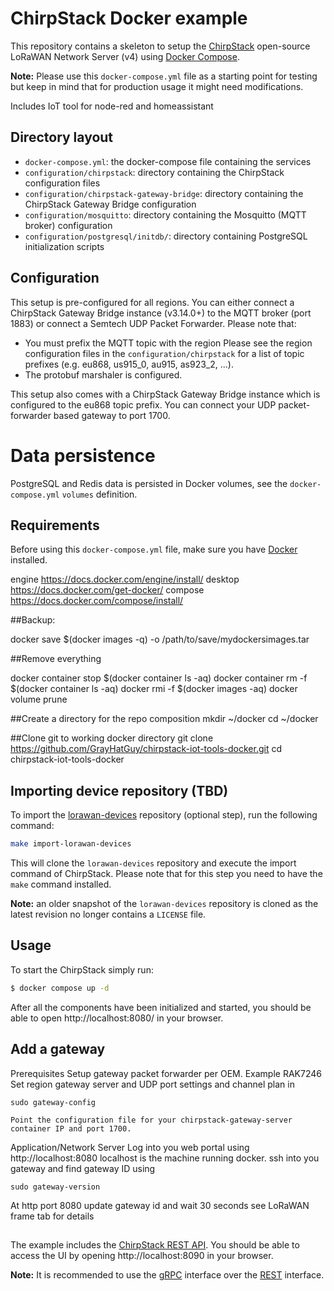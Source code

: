# ChirpStack Docker example

This repository contains a skeleton to setup the [ChirpStack](https://www.chirpstack.io)
open-source LoRaWAN Network Server (v4) using [Docker Compose](https://docs.docker.com/compose/).

**Note:** Please use this `docker-compose.yml` file as a starting point for testing
but keep in mind that for production usage it might need modifications. 

Includes IoT tool for node-red and homeassistant

## Directory layout

* `docker-compose.yml`: the docker-compose file containing the services
* `configuration/chirpstack`: directory containing the ChirpStack configuration files
* `configuration/chirpstack-gateway-bridge`: directory containing the ChirpStack Gateway Bridge configuration
* `configuration/mosquitto`: directory containing the Mosquitto (MQTT broker) configuration
* `configuration/postgresql/initdb/`: directory containing PostgreSQL initialization scripts

## Configuration

This setup is pre-configured for all regions. You can either connect a ChirpStack Gateway Bridge
instance (v3.14.0+) to the MQTT broker (port 1883) or connect a Semtech UDP Packet Forwarder.
Please note that:

* You must prefix the MQTT topic with the region
  Please see the region configuration files in the `configuration/chirpstack` for a list
  of topic prefixes (e.g. eu868, us915_0, au915, as923_2, ...).
* The protobuf marshaler is configured.

This setup also comes with a ChirpStack Gateway Bridge instance which is configured to the
eu868 topic prefix. You can connect your UDP packet-forwarder based gateway to port 1700.

# Data persistence

PostgreSQL and Redis data is persisted in Docker volumes, see the `docker-compose.yml`
`volumes` definition.

## Requirements

Before using this `docker-compose.yml` file, make sure you have [Docker](https://www.docker.com/community-edition)
installed. 

engine https://docs.docker.com/engine/install/
desktop https://docs.docker.com/get-docker/
compose https://docs.docker.com/compose/install/

##Backup:

docker save $(docker images -q) -o /path/to/save/mydockersimages.tar

##Remove everything

docker container stop $(docker container ls -aq)
docker container rm -f $(docker container ls -aq)
docker rmi -f $(docker images -aq)
docker volume prune

##Create a directory for the repo composition
mkdir ~/docker
cd ~/docker

##Clone git to working docker directory
git clone https://github.com/GrayHatGuy/chirpstack-iot-tools-docker.git
cd chirpstack-iot-tools-docker

## Importing device repository (TBD)

To import the [lorawan-devices](https://github.com/TheThingsNetwork/lorawan-devices)
repository (optional step), run the following command:

```bash
make import-lorawan-devices
```

This will clone the `lorawan-devices` repository and execute the import command of ChirpStack.
Please note that for this step you need to have the `make` command installed.

**Note:** an older snapshot of the `lorawan-devices` repository is cloned as the
latest revision no longer contains a `LICENSE` file.

## Usage

To start the ChirpStack simply run:

```bash
$ docker compose up -d
```

After all the components have been initialized and started, you should be able
to open http://localhost:8080/ in your browser.

## Add a gateway

  Prerequisites
    Setup gateway packet forwarder per OEM.  Example RAK7246
    Set region gateway server and UDP port settings and channel plan in 

    sudo gateway-config

    Point the configuration file for your chirpstack-gateway-server container IP and port 1700.
    
  Application/Network Server
    Log into you web portal using http://localhost:8080 localhost is the machine running docker.
    ssh into you gateway and find gateway ID using	

    sudo gateway-version

  At http port 8080 update gateway id and wait 30 seconds see LoRaWAN frame tab for details


##

The example includes the [ChirpStack REST API](https://github.com/chirpstack/chirpstack-rest-api).
You should be able to access the UI by opening http://localhost:8090 in your browser.

**Note:** It is recommended to use the [gRPC](https://www.chirpstack.io/docs/chirpstack/api/grpc.html)
interface over the [REST](https://www.chirpstack.io/docs/chirpstack/api/rest.html) interface.

